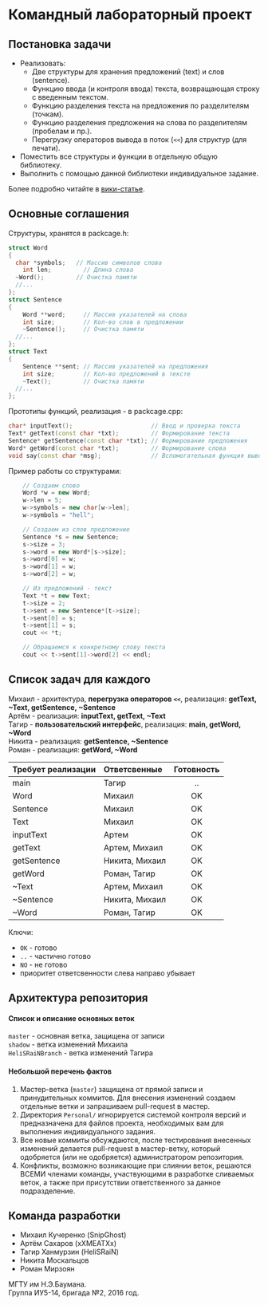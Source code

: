 # Командный лабораторный проект #

## Постановка задачи ##

- Реализовать:  
  - Две структуры для хранения предложений (text) и слов (sentence).  
  - Функцию ввода (и контроля ввода) текста, возвращающая строку с введенным текстом.
  - Функцию разделения текста на предложения по разделителям (точкам).  
  - Функцию разделения предложения на слова по разделителям (пробелам и пр.).  
  - Перегрузку операторов вывода в поток (`<<`) для структур (для печати).  
- Поместить все структуры и функции в отдельную общую библиотеку.  
- Выполнить с помощью данной библиотеки индивидуальное задание.  

Более подробно читайте в [вики-статье][wiki-post].

[wiki-post]: <https://github.com/MATNR/HomeWork/wiki/Постановка-задачи>

## Основные соглашения ##

Структуры, хранятся в packcage.h:
```cpp
struct Word 
{
  char *symbols;   // Массив символов слова
	int len;         // Длина слова
  ~Word();         // Очистка памяти
  //...
};
struct Sentence
{
	Word **word;     // Массив указателей на слова
	int size;        // Кол-во слов в предложении
	~Sentence();     // Очистка памяти
  //...
};
struct Text
{
	Sentence **sent; // Массив указателей на предложения
	int size;        // Кол-во предложений в тексте
	~Text();         // Очистка памяти
  //...
};
```

Прототипы функций, реализация - в packcage.cpp:
```cpp
char* inputText();                      // Ввод и проверка текста
Text* getText(const char *txt);         // Формирование текста
Sentence* getSentence(const char *txt); // Формирование предложения
Word* getWord(const char *txt);         // Формирование слова
void say(const char *msg);              // Вспомогательная функция вывода
```

Пример работы со структурами:
```cpp
  	// Создаем слово
 	Word *w = new Word;
	w->len = 5;
	w->symbols = new char[w->len];
	w->symbols = "hell";

  	// Создаем из слов предложение
	Sentence *s = new Sentence;
	s->size = 3;
	s->word = new Word*[s->size];
	s->word[0] = w;
	s->word[1] = w;
	s->word[2] = w;

  	// Из предложений - текст
	Text *t = new Text;
	t->size = 2;
	t->sent = new Sentence*[t->size];
	t->sent[0] = s;
	t->sent[1] = s;
	cout << *t;

  	// Обращаемся к конкретному слову текста
  	cout << t->sent[1]->word[2] << endl; 
```

## Список задач для каждого ##

Михаил - архитектура, **перегрузка операторов `<<`**, реализация: **getText, ~Text, getSentence, ~Sentence**   
Артём - реализация: **inputText, getText, ~Text**   
Тагир - **пользовательский интерфейс**, реализация: **main, getWord, ~Word**  
Никита - реализация: **getSentence, ~Sentence**   
Роман - реализация: **getWord, ~Word**  

| Требует реализации | Ответсвенные | Готовность |
| :-- | :-- | :-: |
| main | Тагир | .. |
| Word | Михаил | OK |
| Sentence | Михаил | OK |
| Text | Михаил | OK |
| inputText | Артем | OK |
| getText | Артем, Михаил | OK |
| getSentence | Никита, Михаил | OK |
| getWord | Роман, Тагир | OK |
| ~Text | Артем, Михаил | OK |
| ~Sentence | Никита, Михаил | OK |
| ~Word | Роман, Тагир | OK |

Ключи: 
- `OK` - готово  
- `..` - частично готово  
- `NO` - не готово  
- приоритет ответсвенности слева направо убывает

## Архитектура репозитория ##

#### Список и описание основных веток #####
`master` - основная ветка, защищена от записи  
`shadow` - ветка изменений Михаилa  
`HeliSRaiNBranch` - ветка изменений Тагира

#### Небольшой перечень фактов ####
1. Мастер-ветка (`master`) защищена от прямой записи и принудительных коммитов. Для внесения изменений создаем отдельные ветки и запрашиваем pull-request в мастер.  
2. Директория `Personal/` игнорируется системой контроля версий и предназначена для файлов проекта, необходимых вам для выполнения индивидуального задания.  
3. Все новые коммиты обсуждаются, после тестирования внесенных изменений делается pull-request в мастер-ветку, который одобряется (или не одобряется) администратором репозитория.  
4. Конфликты, возможно возникающие при слиянии веток, решаются ВСЕМИ членами команды, участвующими в разработке сливаемых веток, а также при присутствии ответственного за данное подразделение.  


## Команда разработки ##

- Михаил Кучеренко (SnipGhost)
- Артём Сахаров (xXMEATXx)
- Тагир Ханмурзин (HeliSRaiN)
- Никита Москальцов
- Роман Мирзоян

МГТУ им Н.Э.Баумана.  
Группа ИУ5-14, бригада №2, 2016 год.

